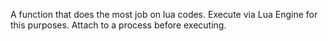A function that does the most job on lua codes.
Execute via Lua Engine for this purposes.
Attach to a process before executing.

